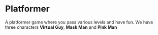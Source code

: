 # Platformer

A platformer game where you pass various levels and have fun. We have three characters **Virtual Guy**, **Mask Man** and **Pink Man**
